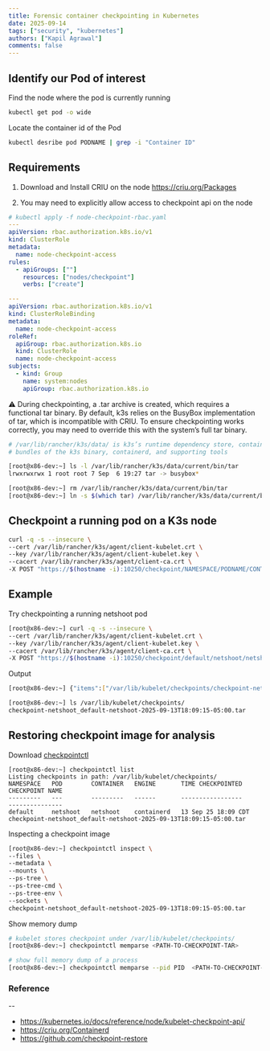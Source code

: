 ```yaml
---
title: Forensic container checkpointing in Kubernetes
date: 2025-09-14
tags: ["security", "kubernetes"]
authors: ["Kapil Agrawal"]
comments: false
---
```


## Identify our Pod of interest

Find the node where the pod is currently running

```sh
kubectl get pod -o wide
```

Locate the container id of the Pod

```sh
kubectl desribe pod PODNAME | grep -i "Container ID"
```

## Requirements

1. Download and Install CRIU on the node
   https://criu.org/Packages

2. You may need to explicitly allow access to checkpoint api on the node

```yaml
# kubectl apply -f node-checkpoint-rbac.yaml
---
apiVersion: rbac.authorization.k8s.io/v1
kind: ClusterRole
metadata:
  name: node-checkpoint-access
rules:
  - apiGroups: [""]
    resources: ["nodes/checkpoint"]
    verbs: ["create"]

---
apiVersion: rbac.authorization.k8s.io/v1
kind: ClusterRoleBinding
metadata:
  name: node-checkpoint-access
roleRef:
  apiGroup: rbac.authorization.k8s.io
  kind: ClusterRole
  name: node-checkpoint-access
subjects:
  - kind: Group
    name: system:nodes
    apiGroup: rbac.authorization.k8s.io
```

⚠️ During checkpointing, a .tar archive is created, which requires a functional tar binary. By default, k3s relies on the BusyBox implementation of tar, which is incompatible with CRIU. To ensure checkpointing works correctly, you may need to override this with the system’s full tar binary.

```sh
# /var/lib/rancher/k3s/data/ is k3s’s runtime dependency store, containing unpacked, versioned
# bundles of the k3s binary, containerd, and supporting tools

[root@x86-dev:~] ls -l /var/lib/rancher/k3s/data/current/bin/tar
lrwxrwxrwx 1 root root 7 Sep  6 19:27 tar -> busybox*

[root@x86-dev:~] rm /var/lib/rancher/k3s/data/current/bin/tar
[root@x86-dev:~] ln -s $(which tar) /var/lib/rancher/k3s/data/current/bin/tar
```

## Checkpoint a running pod on a K3s node

```sh
curl -q -s --insecure \
--cert /var/lib/rancher/k3s/agent/client-kubelet.crt \
--key /var/lib/rancher/k3s/agent/client-kubelet.key \
--cacert /var/lib/rancher/k3s/agent/client-ca.crt \
-X POST "https://$(hostname -i):10250/checkpoint/NAMESPACE/PODNAME/CONTAINERNAME"
```

## Example

Try checkpointing a running netshoot pod

```sh
[root@x86-dev:~] curl -q -s --insecure \
--cert /var/lib/rancher/k3s/agent/client-kubelet.crt \
--key /var/lib/rancher/k3s/agent/client-kubelet.key \
--cacert /var/lib/rancher/k3s/agent/client-ca.crt \
-X POST "https://$(hostname -i):10250/checkpoint/default/netshoot/netshoot"
```

Output

```sh
[root@x86-dev:~] {"items":["/var/lib/kubelet/checkpoints/checkpoint-netshoot_default-netshoot-2025-09-13T18:09:15-05:00.tar"]}

[root@x86-dev:~] ls /var/lib/kubelet/checkpoints/
checkpoint-netshoot_default-netshoot-2025-09-13T18:09:15-05:00.tar
```

## Restoring checkpoint image for analysis

Download [checkpointctl](https://github.com/checkpoint-restore/checkpointctl)

```
[root@x86-dev:~] checkpointctl list
Listing checkpoints in path: /var/lib/kubelet/checkpoints/
NAMESPACE   POD        CONTAINER   ENGINE       TIME CHECKPOINTED     CHECKPOINT NAME
---------   ---        ---------   ------       -----------------     ---------------
default     netshoot   netshoot    containerd   13 Sep 25 18:09 CDT   checkpoint-netshoot_default-netshoot-2025-09-13T18:09:15-05:00.tar

```

Inspecting a checkpoint image

```sh
[root@x86-dev:~] checkpointctl inspect \
--files \
--metadata \
--mounts \
--ps-tree \
--ps-tree-cmd \
--ps-tree-env \
--sockets \
checkpoint-netshoot_default-netshoot-2025-09-13T18:09:15-05:00.tar
```

Show memory dump

```sh
# kubelet stores checkpoint under /var/lib/kubelet/checkpoints/
[root@x86-dev:~] checkpointctl memparse <PATH-TO-CHECKPOINT-TAR>

# show full memory dump of a process
[root@x86-dev:~] checkpointctl memparse --pid PID  <PATH-TO-CHECKPOINT-TAR>
```

### Reference

--

- https://kubernetes.io/docs/reference/node/kubelet-checkpoint-api/
- https://criu.org/Containerd
- https://github.com/checkpoint-restore
